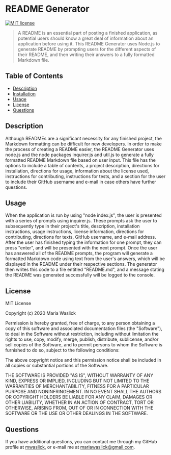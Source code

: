 # README Generator

[![MIT license](https://img.shields.io/badge/License-MIT-blue.svg)](https://lbesson.mit-license.org/)

> A README is an essential part of posting a finished application, as potential users should know a great deal of information about an application before using it. This README Generator uses Node.js to generate README by prompting users for the different aspects of their README, and then writing their answers to a fully formatted Markdown file.

  ## Table of Contents
  * [Description](#description)
  * [Installation](#installation)
  * [Usage](#usage)
  * [License](#license)
  * [Questions](#questions)

 ## Description
 Although READMEs are a significant necessity for any finished project, the Markdown formatting can be difficult for new developers. In order to make the process of creating a README easier, the README Generator uses node.js and the node packages inquirer.js and util.js to generate a fully formatted README Markdown file based on user input. This file has the options to include a table of contents, a project description, directions for installation, directions for usage, information about the license used, instructions for contributing, instructions for tests, and a section for the user to include their GitHub username and e-mail in case others have further questions.

 ## Usage 
 
 When the application is run by using "node index.js", the user is presented with a series of prompts using inquirer.js. These prompts ask the user to subsequently type in their project's title, description, installation instructions, usage instructions, license information, directions for contributing, directions for texts, GitHub username, and e-mail address. After the user has finished typing the information for one prompt, they can press "enter", and will be presented with the next prompt. Once the user has answered all of the README prompts, the program will generate a formatted Markdown code using text from the user's answers, which will be displayed in the README under their respective sections. The generator then writes this code to a file entitled "README.md", and a message stating the README was generated successfully will be logged to the console.

 ## License
 
 MIT License

Copyright (c) 2020 Maria Waslick

Permission is hereby granted, free of charge, to any person obtaining a copy
of this software and associated documentation files (the "Software"), to deal
in the Software without restriction, including without limitation the rights
to use, copy, modify, merge, publish, distribute, sublicense, and/or sell
copies of the Software, and to permit persons to whom the Software is
furnished to do so, subject to the following conditions:

The above copyright notice and this permission notice shall be included in all
copies or substantial portions of the Software.

THE SOFTWARE IS PROVIDED "AS IS", WITHOUT WARRANTY OF ANY KIND, EXPRESS OR
IMPLIED, INCLUDING BUT NOT LIMITED TO THE WARRANTIES OF MERCHANTABILITY,
FITNESS FOR A PARTICULAR PURPOSE AND NONINFRINGEMENT. IN NO EVENT SHALL THE
AUTHORS OR COPYRIGHT HOLDERS BE LIABLE FOR ANY CLAIM, DAMAGES OR OTHER
LIABILITY, WHETHER IN AN ACTION OF CONTRACT, TORT OR OTHERWISE, ARISING FROM,
OUT OF OR IN CONNECTION WITH THE SOFTWARE OR THE USE OR OTHER DEALINGS IN THE
SOFTWARE.

 ## Questions

 If you have additional questions, you can contact me through my GitHub profile at [mwaslick](https://github.com/mwaslick), or e-mail me at mariawaslick@gmail.com.

